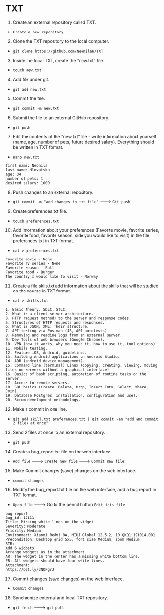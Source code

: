 # TXT

 1. Create an external repository called TXT.
- `Create a new repository`
 2. Clone the TXT repository to the local computer.
- `git clone https://github.com/NeonilaH/TXT`
 3. Inside the local TXT, create the “new.txt” file.
- `touch new.txt`
 4. Add file under git.
- `git add new.txt`
 5. Commit the file.
- `git commit -m new.txt`
 6. Submit the file to an external GitHub repository.
- `git push`
 7. Edit the contents of the “new.txt” file - write information about yourself (name, age, number of pets, future desired salary). Everything should be written in TXT format.
- `nano new.txt`
```
first name: Neonila
last name: Hlovatska
age: 34
number of pets: 1
desired salary: 1000
```
 8. Push changes to an external repository.
- `git commit -m "add changes to txt file"`
---> `Git push`
 9. Create preferences.txt file.
- `touch preferences.txt`
 10. Add information about your preferences (Favorite movie, favorite series, favorite food, favorite season, side you would like to visit) in the file preferences.txt in TXT format.
 
- `cat > preferences.txt`
```
Favorite movie - None
Favorite TV series - None
Favorite season - Fall
Favorite food - Burger
The country I would like to visit - Norway
```
 11. Create a file sklls.txt add information about the skills that will be studied on the course in TXT format.
- `cat > skills.txt`
```
1. Basic theory. SDLC, STLC.
2. What is a client-server architecture.
3. HTTP request methods to the server and response codes.
5. Structures of HTTP requests and responses.
6. What is JSON, XML. Their structure.
7. API testing via Postman (JS, API autotests).
8. Removing and reading logs from an external server.
9. Dev Tools of web browsers (Google Chrome).
10. VPN (How it works, why you need it, how to use it, tool options)
11. Mobile testing.
12. Feature iOS, Android, guidelines.
13. Building Android applications on Android Studio.
14. ADB (android device management).
15. Command line (terminal) Linux (copying, creating, viewing, moving files on servers without a graphical interface)
16. Basics of bash scripting, automation of routine tasks on the server.
17. Access to remote servers.
18. SQL basics (Create, Delete, Drop, Insert Into, Select, Where, Join).
19. Database Postgres (installation, configuration and use).
20. Scrum development methodology.
```
 12. Make a commit in one line.
- `git add skill.txt preferences.txt | git commit -am "add and commit 2 files at once"`
 13. Send 2 files at once to an external repository.
- `git push`
 14. Create a bug_report.txt file on the web interface.
- `Add file`
---> `Create new file`
---> `Commit new file`
 15. Make Commit changes (save) changes on the web interface.
- `commit changes`
 16. Modify the bug_report.txt file on the web interface, add a bug report in TXT format.
- `Open file`
---> Go to the pencil button `Edit this file`
```
bug report
Bug_id: 11111
Title: Missing white lines on the widget
Severity: Moderate
Priority: Medium
Environment: Xiaomi Redmi 8A, MIUI Global 12.5.2, 10 QKQ1.191014.001
Precondition: Desktop grid 5x5, font size Medium, zoom Medium
STR:
Add 6 widgets
Arrange widgets as in the attachment
AR: The widget in the center has a missing white bottom line.
ER: All widgets should have four white lines.
Attachment:
https://bit.ly/3NOFgrJ
```
 17. Commit changes (save changes) on the web interface.
- `Commit changes`
 18. Synchronize external and local TXT repository.
- `git fetch`
---> `git pull`
